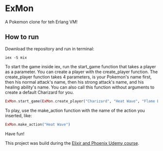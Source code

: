 # ExMon

A Pokemon clone for teh Erlang VM!

## How to run

Download the repository and run in terminal:

```shell
iex -S mix
```

To start the game inside iex, run the start_game function that takes a player as a parameter. You can create a player with the create_player function. The create_player function takes 4 parameters, is your Pokemon's name first, then his normal attack's name, then his strong attack's name, and his healing ability's name. You can also call this function without arguments to create a default Charizard for you.

```elixir
ExMon.start_game(ExMon.create_player("Charizard", "Heat Wave", "Flame Burst", "Dragon snack")
```

To play, use the make_action function with the name of the action you inserted, like:

```elixir
ExMon.make_action("Heat Wave")
```

Have fun!

This project was build during the [Elixir and Phoenix Udemy course](https://www.udemy.com/course/elixir-e-phoenix-do-zero/).

